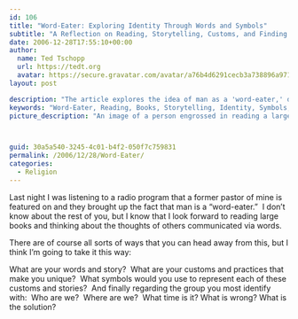 ```yaml
---
id: 106
title: "Word-Eater: Exploring Identity Through Words and Symbols"
subtitle: "A Reflection on Reading, Storytelling, Customs, and Finding Ourselves in Language"
date: 2006-12-28T17:55:10+00:00
author:
  name: Ted Tschopp
  url: https://tedt.org
  avatar: https://secure.gravatar.com/avatar/a76b4d6291cecb3a738896a971bfb903?s=512&d=mp&r=g
layout: post

description: "The article explores the idea of man as a 'word-eater,' delving into the love of reading and the power of words. It invites readers to ponder their own words, stories, customs, and symbols that define them, and to consider core questions about their identity and place in the world."
keywords: "Word-Eater, Reading, Books, Storytelling, Identity, Symbols, Customs, Language, Self-Reflection, Personal Growth, Communication"
picture_description: "An image of a person engrossed in reading a large book, with symbolic icons and words floating around them. The symbols represent different facets of the individual's identity, customs, and stories. The backdrop might contain a world map, clock, or other visuals to reflect the core questions posed in the article."



guid: 30a5a540-3245-4c01-b4f2-050f7c759831
permalink: /2006/12/28/Word-Eater/
categories:
  - Religion
---
```

Last night I was listening to a radio program that a former pastor of mine is featured on and they brought up the fact that man is a “word-eater.”  I don’t know about the rest of you, but I know that I look forward to reading large books and thinking about the thoughts of others communicated via words.

There are of course all sorts of ways that you can head away from this, but I think I’m going to take it this way:

What are your words and story?  What are your customs and practices that make you unique?  What symbols would you use to represent each of these customs and stories?  And finally regarding the group you most identify with:  Who are we?  Where are we?  What time is it? What is wrong? What is the solution?